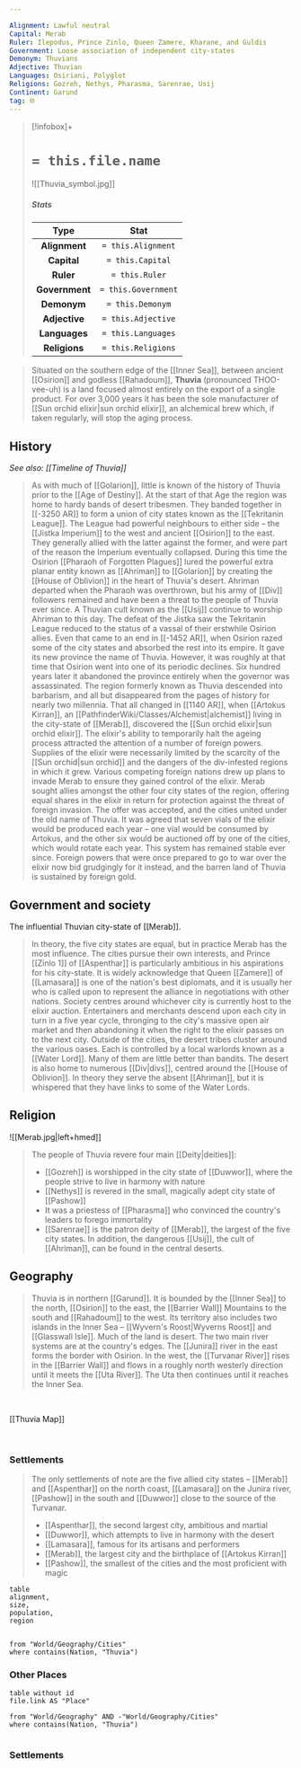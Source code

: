 ```yaml
---

Alignment: Lawful neutral
Capital: Merab
Ruler: Ilepodus, Prince Zinlo, Queen Zamere, Kharane, and Guldis
Government: Loose association of independent city-states
Demonym: Thuvians
Adjective: Thuvian
Languages: Osiriani, Polyglot
Religions: Gozreh, Nethys, Pharasma, Sarenrae, Usij
Continent: Garund
tag: 🌐
---
```


> [!infobox]+
> #  `= this.file.name`
> ![[Thuvia_symbol.jpg]]
> ##### Stats
> Type | Stat |
> :---:|:---:|
> **Alignment** | `= this.Alignment` |
> **Capital** | `= this.Capital` |
> **Ruler** | `= this.Ruler` |
> **Government** | `= this.Government` |
> **Demonym** | `= this.Demonym` |
> **Adjective** | `= this.Adjective` |
> **Languages** | `= this.Languages` |
> **Religions** | `= this.Religions` |



> Situated on the southern edge of the [[Inner Sea]], between ancient [[Osirion]] and godless [[Rahadoum]], **Thuvia** (pronounced THOO-vee-uh) is a land focused almost entirely on the export of a single product. For over 3,000 years it has been the sole manufacturer of [[Sun orchid elixir|sun orchid elixir]], an alchemical brew which, if taken regularly, will stop the aging process.



## History

*See also: [[Timeline of Thuvia]]*
> As with much of [[Golarion]], little is known of the history of Thuvia prior to the [[Age of Destiny]]. At the start of that Age the region was home to hardy bands of desert tribesmen. They banded together in [[-3250 AR]] to form a union of city states known as the [[Tekritanin League]].
> The League had powerful neighbours to either side – the [[Jistka Imperium]] to the west and ancient [[Osirion]] to the east. They generally allied with the latter against the former, and were part of the reason the Imperium eventually collapsed.
> During this time the Osirion [[Pharaoh of Forgotten Plagues]] lured the powerful extra planar entity known as [[Ahriman]] to [[Golarion]] by creating the [[House of Oblivion]] in the heart of Thuvia's desert. Ahriman departed when the Pharaoh was overthrown, but his army of [[Div]] followers remained and have been a threat to the people of Thuvia ever since. A Thuvian cult known as the [[Usij]] continue to worship Ahriman to this day.
> The defeat of the Jistka saw the Tekritanin League reduced to the status of a vassal of their erstwhile Osirion allies. Even that came to an end in [[-1452 AR]], when Osirion razed some of the city states and absorbed the rest into its empire. It gave its new province the name of Thuvia.
> However, it was roughly at that time that Osirion went into one of its periodic declines. Six hundred years later it abandoned the province entirely when the governor was assassinated. The region formerly known as Thuvia descended into barbarism, and all but disappeared from the pages of history for nearly two millennia.
> That all changed in [[1140 AR]], when [[Artokus Kirran]], an [[PathfinderWiki/Classes/Alchemist|alchemist]] living in the city-state of [[Merab]], discovered the [[Sun orchid elixir|sun orchid elixir]]. The elixir's ability to temporarily halt the ageing process attracted the attention of a number of foreign powers. Supplies of the elixir were necessarily limited by the scarcity of the [[Sun orchid|sun orchid]] and the dangers of the div-infested regions in which it grew. Various competing foreign nations drew up plans to invade Merab to ensure they gained control of the elixir.
> Merab sought allies amongst the other four city states of the region, offering equal shares in the elixir in return for protection against the threat of foreign invasion. The offer was accepted, and the cities united under the old name of Thuvia. It was agreed that seven vials of the elixir would be produced each year – one vial would be consumed by Artokus, and the other six would be auctioned off by one of the cities, which would rotate each year.
> This system has remained stable ever since. Foreign powers that were once prepared to go to war over the elixir now bid grudgingly for it instead, and the barren land of Thuvia is sustained by foreign gold.


## Government and society


 The influential Thuvian city-state of [[Merab]].
> In theory, the five city states are equal, but in practice Merab has the most influence. The cities pursue their own interests, and Prince [[Zinlo 1]] of [[Aspenthar]] is particularly ambitious in his aspirations for his city-state.
> It is widely acknowledge that Queen [[Zamere]] of [[Lamasara]] is one of the nation's best diplomats, and it is usually her who is called upon to represent the alliance in negotiations with other nations.
> Society centres around whichever city is currently host to the elixir auction. Entertainers and merchants descend upon each city in turn in a five year cycle, thronging to the city's massive open air market and then abandoning it when the right to the elixir passes on to the next city.
> Outside of the cities, the desert tribes cluster around the various oases. Each is controlled by a local warlords known as a [[Water Lord]]. Many of them are little better than bandits.
> The desert is also home to numerous [[Div|divs]], centred around the [[House of Oblivion]]. In theory they serve the absent [[Ahriman]], but it is whispered that they have links to some of the Water Lords.


## Religion

![[Merab.jpg|left+hmed]] 

> The people of Thuvia revere four main [[Deity|deities]]:
> - [[Gozreh]] is worshipped in the city state of [[Duwwor]], where the people strive to live in harmony with nature
> - [[Nethys]] is revered in the small, magically adept city state of [[Pashow]]
> - It was a priestess of [[Pharasma]] who convinced the country's leaders to forego immortality
> - [[Sarenrae]] is the patron deity of [[Merab]], the largest of the five city states.
> In addition, the dangerous [[Usij]], the cult of [[Ahriman]], can be found in the central deserts.


## Geography

> Thuvia is in northern [[Garund]]. It is bounded by the [[Inner Sea]] to the north, [[Osirion]] to the east, the [[Barrier Wall]] Mountains to the south and [[Rahadoum]] to the west. Its territory also includes two islands in the Inner Sea – [[Wyvern's Roost|Wyverns Roost]] and [[Glasswall Isle]].
> Much of the land is desert. The two main river systems are at the country's edges. The [[Junira]] river in the east forms the border with Osirion. In the west, the [[Turvanar River]] rises in the [[Barrier Wall]] and flows in a roughly north westerly direction until it meets the [[Uta River]]. The Uta then continues until it reaches the Inner Sea. 

<br>

[[Thuvia Map]]

<br>

### Settlements

> The only settlements of note are the five allied city states – [[Merab]] and [[Aspenthar]] on the north coast, [[Lamasara]] on the Junira river, [[Pashow]] in the south and [[Duwwor]] close to the source of the Turvanar.
> - [[Aspenthar]], the second largest city, ambitious and martial
> - [[Duwwor]], which attempts to live in harmony with the desert
> - [[Lamasara]], famous for its artisans and performers
> - [[Merab]], the largest city and the birthplace of [[Artokus Kirran]]
> - [[Pashow]], the smallest of the cities and the most proficient with magic

```dataview
table
alignment,
size,
population,
region


from "World/Geography/Cities"
where contains(Nation, "Thuvia")
```

### Other Places

```dataview
table without id
file.link AS "Place"

from "World/Geography" AND -"World/Geography/Cities"
where contains(Nation, "Thuvia")


```
### Settlements

